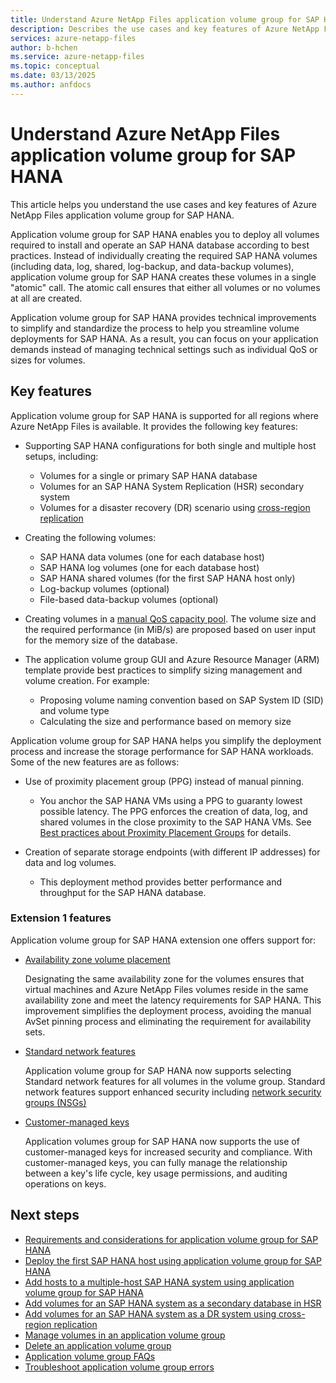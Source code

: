```yaml
---
title: Understand Azure NetApp Files application volume group for SAP HANA 
description: Describes the use cases and key features of Azure NetApp Files application volume group for SAP HANA.
services: azure-netapp-files
author: b-hchen
ms.service: azure-netapp-files
ms.topic: conceptual
ms.date: 03/13/2025
ms.author: anfdocs
---
```

# Understand Azure NetApp Files application volume group for SAP HANA 

This article helps you understand the use cases and key features of Azure NetApp Files application volume group for SAP HANA.  

Application volume group for SAP HANA enables you to deploy all volumes required to install and operate an SAP HANA database according to best practices. Instead of individually creating the required SAP HANA volumes (including data, log, shared, log-backup, and data-backup volumes), application volume group for SAP HANA creates these volumes in a single "atomic" call. The atomic call ensures that either all volumes or no volumes at all are created.

Application volume group for SAP HANA provides technical improvements to simplify and standardize the process to help you streamline volume deployments for SAP HANA. As a result, you can focus on your application demands instead of managing technical settings such as individual QoS or sizes for volumes. 

## Key features

Application volume group for SAP HANA is supported for all regions where Azure NetApp Files is available. It provides the following key features:

* Supporting SAP HANA configurations for both single and multiple host setups, including: 
    * Volumes for a single or primary SAP HANA database
    * Volumes for an SAP HANA System Replication (HSR) secondary system
    * Volumes for a disaster recovery (DR) scenario using [cross-region replication](cross-region-replication-introduction.md)

* Creating the following volumes: 
    * SAP HANA data volumes (one for each database host)
    * SAP HANA log volumes (one for each database host)
    * SAP HANA shared volumes (for the first SAP HANA host only)
    * Log-backup volumes (optional)
    * File-based data-backup volumes (optional)

* Creating volumes in a [manual QoS capacity pool](manage-manual-qos-capacity-pool.md). The volume size and the required performance (in MiB/s) are proposed based on user input for the memory size of the database.

* The application volume group GUI and Azure Resource Manager (ARM) template provide best practices to simplify sizing management and volume creation. For example: 
    * Proposing volume naming convention based on SAP System ID (SID) and volume type
    * Calculating the size and performance based on memory size

Application volume group for SAP HANA helps you simplify the deployment process and increase the storage performance for SAP HANA workloads. Some of the new features are as follows:

* Use of proximity placement group (PPG) instead of manual pinning.
    * You anchor the SAP HANA VMs using a PPG to guaranty lowest possible latency. The PPG enforces the creation of data, log, and shared volumes in the close proximity to the SAP HANA VMs. See [Best practices about Proximity Placement Groups](application-volume-group-considerations.md#best-practices-about-proximity-placement) for details.

* Creation of separate storage endpoints (with different IP addresses) for data and log volumes.
    * This deployment method provides better performance and throughput for the SAP HANA database.

### <a name="extension-1-features"></a> Extension 1 features

Application volume group for SAP HANA extension one offers support for:

* [Availability zone volume placement](use-availability-zones.md)

    Designating the same availability zone for the volumes ensures that virtual machines and Azure NetApp Files volumes reside in the same availability zone and meet the latency requirements for SAP HANA. This improvement simplifies the deployment process, avoiding the manual AvSet pinning process and eliminating the requirement for availability sets. 
    
* [Standard network features](azure-netapp-files-network-topologies.md) 

    Application volume group for SAP HANA now supports selecting Standard network features for all volumes in the volume group. Standard network features support enhanced security including [network security groups (NSGs)](../virtual-network/network-security-group-how-it-works.md)

* [Customer-managed keys](configure-customer-managed-keys.md)

    Application volumes group for SAP HANA now supports the use of customer-managed keys for increased security and compliance. With customer-managed keys, you can fully manage the relationship between a key's life cycle, key usage permissions, and auditing operations on keys.


## Next steps

* [Requirements and considerations for application volume group for SAP HANA](application-volume-group-considerations.md)
* [Deploy the first SAP HANA host using application volume group for SAP HANA](application-volume-group-deploy-first-host.md)
* [Add hosts to a multiple-host SAP HANA system using application volume group for SAP HANA](application-volume-group-add-hosts.md)
* [Add volumes for an SAP HANA system as a secondary database in HSR](application-volume-group-add-volume-secondary.md)
* [Add volumes for an SAP HANA system as a DR system using cross-region replication](application-volume-group-disaster-recovery.md)
* [Manage volumes in an application volume group](application-volume-group-manage-volumes.md)
* [Delete an application volume group](application-volume-group-delete.md)
* [Application volume group FAQs](faq-application-volume-group.md)
* [Troubleshoot application volume group errors](troubleshoot-application-volume-groups.md)
